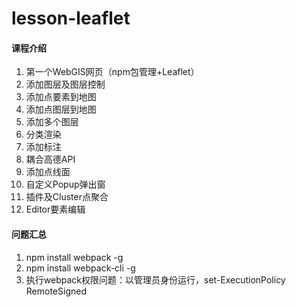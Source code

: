 # lesson-leaflet

#### 课程介绍
1. 第一个WebGIS网页（npm包管理+Leaflet）
2. 添加图层及图层控制
3. 添加点要素到地图
4. 添加点图层到地图
5. 添加多个图层
6. 分类渲染
7. 添加标注
8. 耦合高德API
9. 添加点线面    
10. 自定义Popup弹出窗
11. 插件及Cluster点聚合
12. Editor要素编辑

#### 问题汇总
1. npm install webpack -g
2. npm install webpack-cli -g
3. 执行webpack权限问题：以管理员身份运行，set-ExecutionPolicy RemoteSigned

